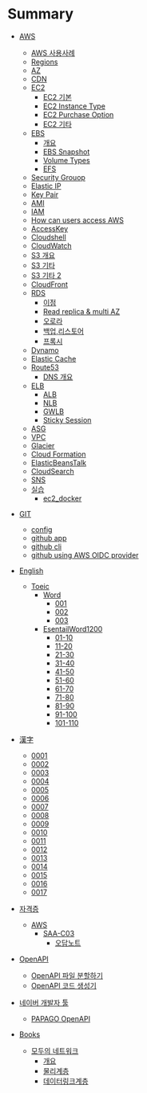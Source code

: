 # Summary

- [AWS]()
    - [AWS 사용사례](./AWS/WhatAWSCanDO.md)
    - [Regions](./AWS/region.md)
    - [AZ](./AWS/AZ.md)
    - [CDN](./AWS/CDN.md)
    - [EC2]()
        - [EC2 기본](./AWS/ec2.md)
        - [EC2 Instance Type](./AWS/ec2_instance_type.md)
        - [EC2 Purchase Option](./AWS/ec2_purchase_option.md)
        - [EC2 기타](./AWS/ec2_etc.md)
    - [EBS]()
        - [개요](./AWS/EBS.md)
        - [EBS Snapshot](./AWS/EBS_SNAPSHOT.md)
        - [Volume Types](./AWS/EBS_Volume_Type.md)
        - [EFS](./AWS/EFS.md)
    - [Security Grouop](./AWS/Security_Group.md)
    - [Elastic IP](./AWS/Elastic_IP.md)
    - [Key Pair](./AWS/Key_Pair.md)
    - [AMI](./AWS/AMI.md)
    - [IAM](./AWS/IAM.md)
    - [How can users access AWS ](./AWS/HowUserCanAccess.md)
    - [AccessKey](./AWS/AccessKey.md)
    - [Cloudshell](./AWS/CloudShell.md)
    - [CloudWatch](./AWS/CloudWatch.md)
    - [S3 개요](./AWS/S3.md)
    - [S3 기타](./AWS/S3_02.md)
    - [S3 기타 2](./AWS/S3_03.md)
    - [CloudFront](./AWS/CloudFront.md)
    - [RDS](./AWS/RDS.md)
        - [이점](./AWS/RDS_Advantage.md)
        - [Read replica & multi AZ](./AWS/RDS_ReadReplica_MultiAZ.md)
        - [오로라](./AWS/RDS_Aurora.md)
        - [백업,리스토어](./AWS/RDS_Backup.md)
        - [프록시](./AWS/RDS_Proxy.md)
    - [Dynamo](./AWS/Dynamo.md)
    - [Elastic Cache](./AWS/ElasticCache.md)
    - [Route53](./AWS/Route53.md)
        - [DNS 개요](./AWS/Route53_dns.md)
    - [ELB](./AWS/ELB.md)
        - [ALB](./AWS/ALB.md)
        - [NLB](./AWS/NLB.md)
        - [GWLB](./AWS/GWLB.md)
        - [Sticky Session](./AWS/ELB_Sticky_session.md)
    - [ASG](./AWS/ASG.md)
    - [VPC](./AWS/VPC.md)
    - [Glacier](./AWS/Glacier.md)
    - [Cloud Formation](./AWS/CloudFormation.md)
    - [ElasticBeansTalk](./AWS/ElastcBeansTalk.md)
    - [CloudSearch](./AWS/CloudSearch.md)
    - [SNS](./AWS/SNS.md)
    - [실습]()
        - [ec2_docker](./AWS/ec2_install_docker.md)

- [GIT]()
    - [config](./GIT/config/config.md)
    - [github app](./GIT/github_app.md)
    - [github cli](./GIT/github_cli.md)
    - [github using AWS OIDC provider](./GIT/git_hub_aws_provider.md)

- [English]()
    - [Toeic]()
        - [Word]()
            - [001](./English/Toeic/word001.md)
            - [002](./English/Toeic/word002.md)
            - [003](./English/Toeic/word003.md)
        - [EsentailWord1200]()
            - [01-10](./English/Toeic/EsentailWord1200/001.md)
            - [11-20](./English/Toeic/EsentailWord1200/002.md)
            - [21-30](./English/Toeic/EsentailWord1200/003.md)
            - [31-40](./English/Toeic/EsentailWord1200/004.md)
            - [41-50](./English/Toeic/EsentailWord1200/005.md)
            - [51-60](./English/Toeic/EsentailWord1200/006.md)
            - [61-70](./English/Toeic/EsentailWord1200/007.md)
            - [71-80](./English/Toeic/EsentailWord1200/008.md)
            - [81-90](./English/Toeic/EsentailWord1200/009.md)
            - [91-100](./English/Toeic/EsentailWord1200/010.md)
            - [101-110](./English/Toeic/EsentailWord1200/010.md)


- [漢字]()
    - [0001](./Kanji/0001.md)
    - [0002](./Kanji/0002.md)
    - [0003](./Kanji/0003.md)
    - [0004](./Kanji/0004.md)
    - [0005](./Kanji/0005.md)
    - [0006](./Kanji/0006.md)
    - [0007](./Kanji/0007.md)
    - [0008](./Kanji/0008.md)
    - [0009](./Kanji/0009.md)
    - [0010](./Kanji/0010.md)
    - [0011](./Kanji/0011.md)
    - [0012](./Kanji/0012.md)
    - [0013](./Kanji/0013.md)
    - [0014](./Kanji/0014.md)
    - [0015](./Kanji/0015.md)
    - [0016](./Kanji/0016.md)
    - [0017](./Kanji/0017.md)


- [자격증]()
    - [AWS]()
        - [SAA-C03]()
            - [오답노트](./AWS/Certificate/SAA-C03/review_note.md)

- [OpenAPI]()
    - [OpenAPI 파일 분할하기](./OpenAPI/OepnAPI_sperated_project.md)
    - [OpenAPI 코드 생성기](./OpenAPI/OpenApi_oapiCodege.md)

- [네이버 개발자 툴]()
    - [PAPAGO OpenAPI](./NaverDeveloper/papago_openapi.md)

- [Books]()
    - [모두의 네트워크]()
        - [개요](./Books/MinnanoNetwork/minnanonetwork.md)
        - [물리계층](./Books/MinnanoNetwork/physicalLayer.md)
        - [데이터링크계층](./Books/MinnanoNetwork/dataLinkLayer.md)